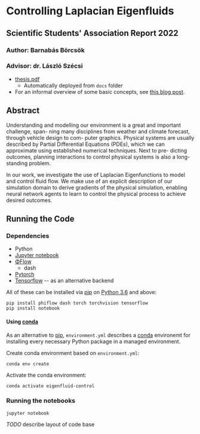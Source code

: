 # Controlling Laplacian Eigenfluids
## Scientific Students' Association Report 2022
### Author: Barnabás Börcsök
### Advisor: dr. László Szécsi

- [thesis.pdf](https://bobarna.github.io/eigenfluid-control/thesis.pdf)
    - Automatically deployed from `docs` folder
- For an informal overview of some basic concepts, see [this blog post](https://barnabasborcsok.com/posts/eigenfluid-control/).

## Abstract
Understanding and modelling our environment is a great and important challenge, span- ning many disciplines from weather and climate forecast, through vehicle design to com- puter graphics. Physical systems are usually described by Partial Differential Equations (PDEs), which we can approximate using established numerical techniques. Next to pre- dicting outcomes, planning interactions to control physical systems is also a long-standing problem.

In our work, we investigate the use of Laplacian Eigenfunctions to model and control fluid flow. We make use of an explicit description of our simulation domain to derive gradients of the physical simulation, enabling neural network agents to learn to control the physical process to achieve desired outcomes.

## Running the Code

### Dependencies
- Python
- [Jupyter notebook](https://jupyter.org/install)
- [ΦFlow](https://github.com/tum-pbs/PhiFlow)
    - dash
- [Pytorch](https://pytorch.org/)
- [Tensorflow](https://www.tensorflow.org/) -- as an alternative backend

All of these can be installed via [pip](https://pypi.org/project/pip/) on [Python 3.6](https://www.python.org/downloads/) and above:
```
pip install phiflow dash torch torchvision tensorflow
pip install notebook
```

#### Using [conda](https://docs.conda.io/en/latest/)
As an alternative to [pip](https://pypi.org/project/pip/), `environment.yml` describes a [conda](https://docs.conda.io/en/latest/) environemt for installing every necessary Python package in a managed environment.

Create conda environment based on `environment.yml`:
```
conda env create
```
Activate the conda environment:
```
conda activate eigenfluid-control
```

### Running the notebooks
```
jupyter notebook
```

*TODO* describe layout of code base
